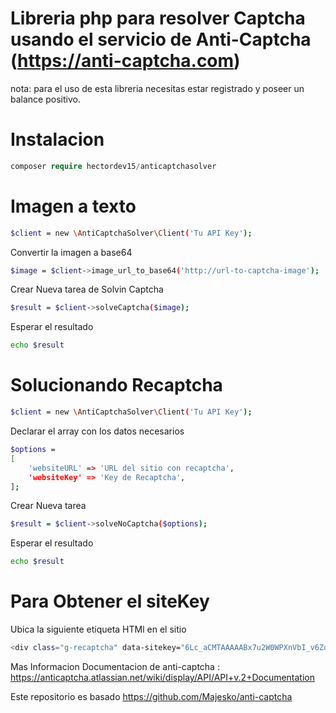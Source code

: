 # Libreria php para resolver Captcha usando el servicio de Anti-Captcha (https://anti-captcha.com)
nota: para el uso de esta libreria necesitas estar registrado y poseer un balance positivo.
# Instalacion
```php
composer require hectordev15/anticaptchasolver
```
# Imagen a texto
```sh
$client = new \AntiCaptchaSolver\Client('Tu API Key');
```
Convertir la imagen a base64
```sh
$image = $client->image_url_to_base64('http://url-to-captcha-image');
````
Crear Nueva tarea de Solvin Captcha
```sh
$result = $client->solveCaptcha($image);
````
Esperar el resultado
```sh
echo $result
````
  
# Solucionando Recaptcha
```sh
$client = new \AntiCaptchaSolver\Client('Tu API Key');
```
Declarar el array con los datos necesarios
```sh
$options = 
[
    'websiteURL' => 'URL del sitio con recaptcha',
    'websiteKey' => 'Key de Recaptcha',
];
````
Crear Nueva tarea
```sh
$result = $client->solveNoCaptcha($options);
````
Esperar el resultado
```sh
echo $result
````

# Para Obtener el siteKey
Ubica la siguiente etiqueta HTMl en el sitio 
```sh
<div class="g-recaptcha" data-sitekey="6Lc_aCMTAAAAABx7u2W0WPXnVbI_v6ZdbM6rYf16"></div>
````

Mas Informacion Documentacion de anti-captcha : https://anticaptcha.atlassian.net/wiki/display/API/API+v.2+Documentation

Este repositorio es basado https://github.com/Majesko/anti-captcha
